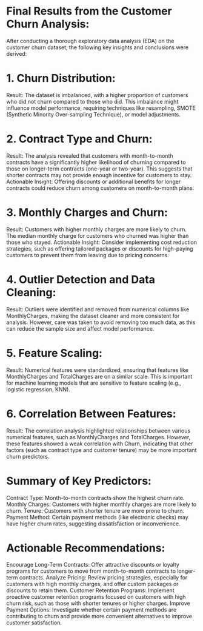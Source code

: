 # Final Results from the Customer Churn Analysis:
After conducting a thorough exploratory data analysis (EDA) on the customer churn dataset, the following key insights and conclusions were derived:

# 1. Churn Distribution:
Result: The dataset is imbalanced, with a higher proportion of customers who did not churn compared to those who did. This imbalance might influence model performance, requiring techniques like resampling, SMOTE (Synthetic Minority Over-sampling Technique), or model adjustments.
# 2. Contract Type and Churn:
Result: The analysis revealed that customers with month-to-month contracts have a significantly higher likelihood of churning compared to those on longer-term contracts (one-year or two-year). This suggests that shorter contracts may not provide enough incentive for customers to stay.
Actionable Insight: Offering discounts or additional benefits for longer contracts could reduce churn among customers on month-to-month plans.
# 3. Monthly Charges and Churn:
Result: Customers with higher monthly charges are more likely to churn. The median monthly charge for customers who churned was higher than those who stayed.
Actionable Insight: Consider implementing cost reduction strategies, such as offering tailored packages or discounts for high-paying customers to prevent them from leaving due to pricing concerns.
# 4. Outlier Detection and Data Cleaning:
Result: Outliers were identified and removed from numerical columns like MonthlyCharges, making the dataset cleaner and more consistent for analysis. However, care was taken to avoid removing too much data, as this can reduce the sample size and affect model performance.
# 5. Feature Scaling:
Result: Numerical features were standardized, ensuring that features like MonthlyCharges and TotalCharges are on a similar scale. This is important for machine learning models that are sensitive to feature scaling (e.g., logistic regression, KNN).
# 6. Correlation Between Features:
Result: The correlation analysis highlighted relationships between various numerical features, such as MonthlyCharges and TotalCharges. However, these features showed a weak correlation with Churn, indicating that other factors (such as contract type and customer tenure) may be more important churn predictors.
# Summary of Key Predictors:
Contract Type: Month-to-month contracts show the highest churn rate.
Monthly Charges: Customers with higher monthly charges are more likely to churn.
Tenure: Customers with shorter tenure are more prone to churn.
Payment Method: Certain payment methods (like electronic checks) may have higher churn rates, suggesting dissatisfaction or inconvenience.
# Actionable Recommendations:
Encourage Long-Term Contracts: Offer attractive discounts or loyalty programs for customers to move from month-to-month contracts to longer-term contracts.
Analyze Pricing: Review pricing strategies, especially for customers with high monthly charges, and offer custom packages or discounts to retain them.
Customer Retention Programs: Implement proactive customer retention programs focused on customers with high churn risk, such as those with shorter tenures or higher charges.
Improve Payment Options: Investigate whether certain payment methods are contributing to churn and provide more convenient alternatives to improve customer satisfaction.
